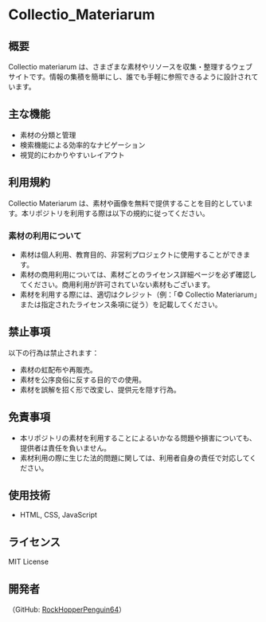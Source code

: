 # Collectio_Materiarum
## 概要
Collectio materiarum は、さまざまな素材やリソースを収集・整理するウェブサイトです。情報の集積を簡単にし、誰でも手軽に参照できるように設計されています。
## 主な機能
- 素材の分類と管理
- 検索機能による効率的なナビゲーション
- 視覚的にわかりやすいレイアウト
## 利用規約
Collectio Materiarum は、素材や画像を無料で提供することを目的としています。本リポジトリを利用する際は以下の規約に従ってください。
### 素材の利用について
- 素材は個人利用、教育目的、非営利プロジェクトに使用することができます。
- 素材の商用利用については、素材ごとのライセンス詳細ページを必ず確認してください。商用利用が許可されていない素材もございます。
- 素材を利用する際には、適切はクレジット（例：「©︎ Collectio Materiarum」または指定されたライセンス条項に従う）を記載してください。
## 禁止事項
以下の行為は禁止されます：
- 素材の虹配布や再販売。
- 素材を公序良俗に反する目的での使用。
- 素材を誤解を招く形で改変し、提供元を隠す行為。
## 免責事項
- 本リポジトリの素材を利用することによるいかなる問題や損害についても、提供者は責任を負いません。
- 素材利用の際に生じた法的問題に関しては、利用者自身の責任で対応してください。
## 使用技術
- HTML, CSS, JavaScript
## ライセンス
MIT License
## 開発者
（GitHub: [RockHopperPenguin64](https://github.com/RockHopperPenguin64)）


